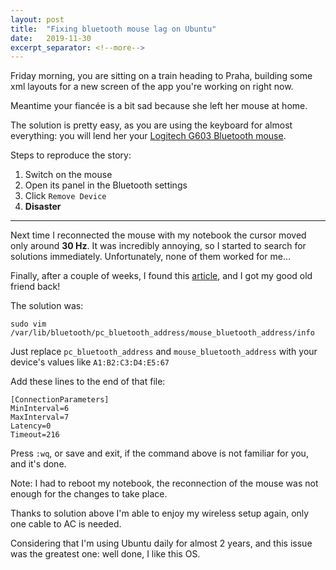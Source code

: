 ```yaml
---
layout: post
title:  "Fixing bluetooth mouse lag on Ubuntu"
date:   2019-11-30
excerpt_separator: <!--more-->
---
```


Friday morning, you are sitting on a train heading to Praha, building some xml layouts for a new screen of the app you're working on right now.

Meantime your fiancée is a bit sad because she left her mouse at home.

The solution is pretty easy, as you are using the keyboard for almost everything: you will lend her your [Logitech G603 Bluetooth mouse](https://www.logitechg.com/en-us/products/gaming-mice/g603-lightspeed-wireless-gaming-mouse.html).

Steps to reproduce the story:
1. Switch on the mouse
2. Open its panel in the Bluetooth settings
3. Click `Remove Device`
4. **Disaster**
 <!--more-->

---

Next time I reconnected the mouse with my notebook the cursor moved only around **30 Hz**. It was incredibly annoying, so I started to search for solutions immediately.
Unfortunately, none of them worked for me...

Finally, after a couple of weeks, I found this [article](https://unix.stackexchange.com/questions/539122/bluetooth-mouse-lag), and I got my good old friend back!

The solution was:

`sudo vim /var/lib/bluetooth/pc_bluetooth_address/mouse_bluetooth_address/info`

Just replace `pc_bluetooth_address` and `mouse_bluetooth_address` with your device's values like `A1:B2:C3:D4:E5:67`

Add these lines to the end of that file:
```
[ConnectionParameters]
MinInterval=6
MaxInterval=7
Latency=0
Timeout=216
```
Press `:wq`, or save and exit, if the command above is not familiar for you, and it's done.

Note: I had to reboot my notebook, the reconnection of the mouse was not enough for the changes to take place.

Thanks to solution above I'm able to enjoy my wireless setup again, only one cable to AC is needed.

Considering that I'm using Ubuntu daily for almost 2 years, and this issue was the greatest one: well done, I like this OS.
